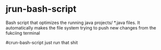 # jrun-bash-script
Bash script that optimizes the running java projects/ *.java files. It automatically makes the file system 
trying to push new changes from the fukciing terminal

#crun-bash-script
just run that shit 

